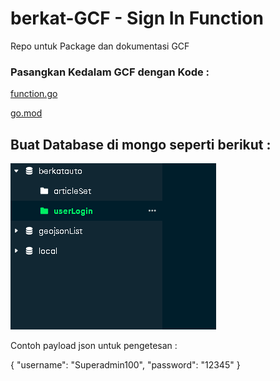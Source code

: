 # berkat-GCF - Sign In Function
Repo untuk Package dan dokumentasi GCF

### Pasangkan Kedalam GCF dengan Kode :

[function.go](./function.go)

[go.mod](./go.mod)

## Buat Database di mongo seperti berikut :

![Database Mongo](./Screenshot%202023-10-29%20152350.png)

Contoh payload json untuk pengetesan :

{
    "username": "Superadmin100",
    "password": "12345"
}